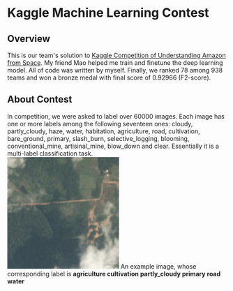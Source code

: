 Kaggle Machine Learning Contest
===============================
Overview
-------------------------------
This is our team's solution to [Kaggle Competition of Understanding Amazon from Space](https://www.kaggle.com/c/planet-understanding-the-amazon-from-space). My friend Mao helped me train and finetune the deep learning model. All of code was written by myself. Finally, we ranked 78 among 938 teams and won a bronze medal with final score of 0.92966 (F2-score). 

About Contest
-------------------------------
In competition, we were asked to label over 60000 images. Each image has one or more labels among the following seventeen ones: cloudy, partly_cloudy, haze, water, habitation, agriculture, road, cultivation, bare_ground, primary, slash_burn, selective_logging, blooming, conventional_mine, artisinal_mine, blow_down and clear.
Essentially it is a multi-label classification task.  
![sample image](https://raw.githubusercontent.com/CyanBuckeye/Kaggle-Amazon-Forest-Competition/master/image/sample.jpg) 
An example image, whose corresponding label is __agriculture cultivation partly_cloudy primary road water__

